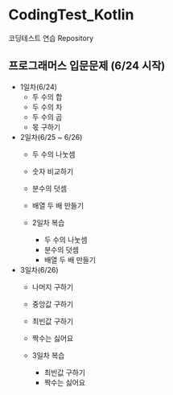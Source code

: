 # CodingTest_Kotlin
코딩테스트 연습 Repository

## 프로그래머스 입문문제 (6/24 시작)
- 1일차(6/24)
  - 두 수의 합
  - 두 수의 차
  - 두 수의 곱
  - 몫 구하기
- 2일차(6/25 ~ 6/26)
  - 두 수의 나눗셈
  - 숫자 비교하기
  - 분수의 덧셈
  - 배열 두 배 만들기

  - 2일차 복습
    - 두 수의 나눗셈
    - 분수의 덧셈
    - 배열 두 배 만들기
- 3일차(6/26)
  - 나머지 구하기
  - 중앙값 구하기
  - 최빈값 구하기
  - 짝수는 싫어요

  - 3일차 복습
    - 최빈값 구하기
    - 짝수는 싫어요